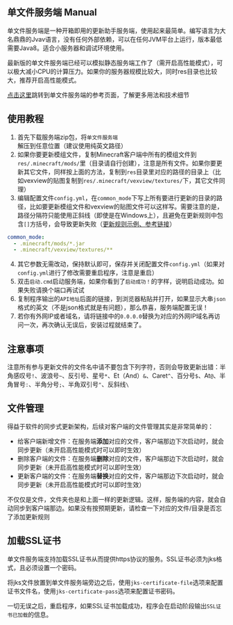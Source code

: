 ## 单文件服务端 Manual

单文件服务端是一种开箱即用的更新助手服务端，使用起来最简单。编写语言为大名鼎鼎的Jvav语言，没有任何外部依赖，可以在任何JVM平台上运行，版本最低需要Java8。适合小服务器和调试环境使用。

最新版的单文件服务端已经可以模拟静态服务端工作了（需开启高性能模式），可以极大减小CPU的计算压力。如果你的服务器规模比较大，同时res目录也比较大，推荐开启高性能模式。

[点击这里](little-server-reference.md)跳转到单文件服务端的参考页面，了解更多用法和技术细节

## 使用教程

1. 首先下载服务端zip包，将`单文件服务端`解压到任意位置（建议使用纯英文路径）
2. 如果你要更新模组文件，复制Minecraft客户端中所有的模组文件到`res/.minecraft/mods/`里（目录请自行创建），注意是所有文件。如果你要更新其它文件，同样按上面的方法，复制到`res`目录里对应的路径的目录上（比如vexview的贴图复制到`res/.minecraft/vexview/textures/`下，其它文件同理）
3. 编辑配置文件`config.yml`，在`common_mode`下写上所有要进行更新的目录的路径，比如要更新模组文件和vexview的贴图文件可以这样写。需要注意的是，路径分隔符只能使用正斜线（即使是在Windows上），且避免在更新规则中包含`[]`方括号，会导致更新失败（[更新规则示例、参考链接](filter-rules-reference.md)）

```yaml
common_mode:
  - .minecraft/mods/*.jar
  - .minecraft/vexview/textures/**
```

4. 其它参数无需改动，保持默认即可，保存并关闭配置文件`config.yml`（如果对`config.yml`进行了修改需要重启程序，注意是重启）
5. 双击`启动.cmd`启动服务端，如果你看到了`启动成功！`的字样，说明启动成功。如果失败请换个端口再试试
6. 复制程序输出的`API地址`后面的链接，到浏览器粘贴并打开，如果显示大串`json`格式的英文（不是json格式就是有问题），那么恭喜，服务端配置无误！
7. 若你有外网IP或者域名，请将链接中的`0.0.0.0`替换为对应的外网IP域名再访问一次，再次确认无误后，安装过程就结束了。

## 注意事项

注意所有参与更新文件的文件名中请不要包含下列字符，否则会导致更新出错：半角感叹号`!`、波浪号`~`、反引号、星号`*`、Et（And）`&`、Caret`^`、百分号`$`、At`@`、半角冒号`:`、半角分号`;`、半角双引号`"`、反斜线`\`

## 文件管理

得益于软件的同步式更新架构，后续对客户端的文件管理其实是非常简单的：

+ 给客户端新增文件：在服务端**添加**对应的文件，客户端那边下次启动时，就会同步更新（未开启高性能模式时可以即时生效）
+ 删除客户端的文件：在服务端**删除**对应的文件，客户端那边下次启动时，就会同步更新（未开启高性能模式时可以即时生效）
+ 更新客户端的文件：在服务端**替换**对应的文件，客户端那边下次启动时，就会同步更新（未开启高性能模式时可以即时生效）

不仅仅是文件，文件夹也是和上面一样的更新逻辑。这样，服务端的内容，就会自动同步到客户端那边。如果没有按预期更新，请检查一下对应的文件/目录是否忘了添加更新规则

## 加载SSL证书

单文件服务端支持加载SSL证书从而提供https协议的服务。SSL证书必须为jks格式，且必须设置一个密码。

将jks文件放置到单文件服务端旁边之后，使用`jks-certificate-file`选项来配置证书文件名，使用`jks-certificate-pass`选项来配置证书密码。

一切无误之后，重启程序，如果SSL证书加载成功，程序会在启动阶段输出`SSL证书已加载`的信息。
